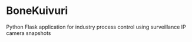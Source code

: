 # BoneKuivuri
Python Flask application for industry process control using surveillance IP camera snapshots

